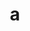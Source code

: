 ---
layout: cake
title:  a
type: cake
comic: cake_59.png
name: Airplane Mode
hovertext: heh heh
next: 60
prev: 58
---